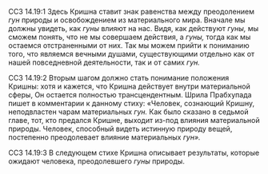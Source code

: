 ССЗ 14.19:1	Здесь Кришна ставит знак равенства между преодолением _гун_ природы и освобождением из материального мира. Вначале мы должны увидеть, как _гуны_ влияют на нас. Видя, как действуют _гуны,_ мы сможем понять, что не мы совершаем действия, а _гуны,_ тогда как мы остаемся отстраненными от них. Так мы можем прийти к пониманию того, что являемся вечными душами, существующими отдельно как от нашей повседневной деятельности, так и от самих _гун._

ССЗ 14.19:2	Вторым шагом должно стать понимание положения Кришны: хотя и кажется, что Кришна действует внутри материальной сферы, Он остается полностью трансцендентным. Шрила Прабхупада пишет в комментарии к данному стиху: «Человек, сознающий Кришну, неподвластен чарам материальных _гун._ Как было сказано в седьмой главе, тот, кто предался Кришне, выходит из-под влияния материальной природы. Человек, способный видеть истинную природу вещей, постепенно преодолевает влияние материальных _гун»._

ССЗ 14.19:3	В следующем стихе Кришна описывает результаты, которые ожидают человека, преодолевшего _гуны_ природы.
